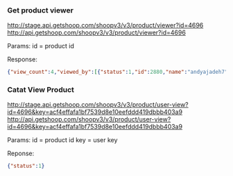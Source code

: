 ### Get product viewer

http://stage.api.getshoop.com/shoopv3/v3/product/viewer?id=4696
http://api.getshoop.com/shoopv3/v3/product/viewer?id=4696

Params:
id = product id

Response:

```json
{"view_count":4,"viewed_by":[{"status":1,"id":2880,"name":"andyajadeh7"},{"status":1,"id":2831,"name":"andyshoop"},{"status":1,"id":2831,"name":"andyshoop"},{"status":1,"id":2831,"name":"andyshoop"}]}
```

### Catat View Product

http://stage.api.getshoop.com/shoopv3/v3/product/user-view?id=4696&key=acf4effafa1bf7539d8e10eefddd419dbbb403a9
http://api.getshoop.com/shoopv3/v3/product/user-view?id=4696&key=acf4effafa1bf7539d8e10eefddd419dbbb403a9

Params:
id = product id
key = user key

Reponse:

```json
{"status":1}
```
